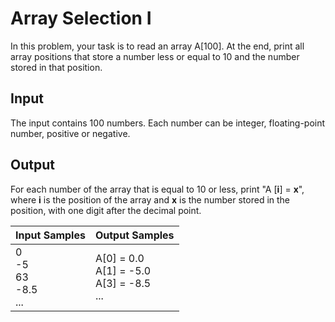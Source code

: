 # Array Selection I
In this problem, your task is to read an array A[100]. At the end, print all array positions that store a number less or equal to 10 and the number stored in that position.

## Input
The input contains 100 numbers. Each number can be integer, floating-point number, positive or negative.

## Output
For each number of the array that is equal to 10 or less, print "A [**i**] = **x**", where **i** is the position of the array and **x** is the number stored in the position, with one digit after the decimal point.

|           Input Samples          |                   Output Samples                   |
|----------------------------------|----------------------------------------------------|
| 0<br> -5<br> 63<br> -8.5<br> ... | A[0] = 0.0<br> A[1] = -5.0<br> A[3] = -8.5<br> ... |